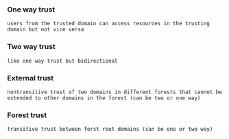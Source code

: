 ### One way trust
```
users from the trusted domain can access resources in the trusting domain but not vice versa
```

### Two way trust
```
like one way trust but bidirectional
```

### External trust
```
nontransitive trust of two domains in different forests that cannot be extended to other domains in the forest (can be two or one way)
```

### Forest trust
```
transitive trust between forst root domains (can be one or two way)
```


